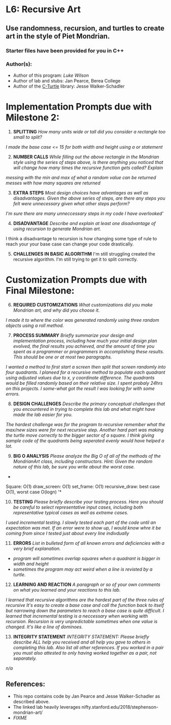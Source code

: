 # L6: Recursive Art

## Use randomness, recursion, and turtles to create art in the style of Piet Mondrian.
### Starter files have been provided for you in C++

### Author(s):
- Author of this program: *Luke Wilson*
- Author of lab and stubs: Jan Pearce, Berea College
- Author of the [C-Turtle](https://github.com/walkerje/C-Turtle) library: Jesse Walker-Schadler

# Implementation Prompts due with Milestone 2:

1. **SPLITTING**
*How many units wide or tall did you consider a
rectangle too small to split?*

*I made the base case  <= 15 for both width and height using a or statement*

2. **NUMBER CALLS**
*While filling out the above rectangle in the Mondrian style
using the series of steps above,
is there anything you noticed that will change how many times the
recursive function gets called? Explain*

*messing with the min and max of what a random value can be returned messes with how many squares are returned*

3. **EXTRA STEPS**
*Most design choices have advantages as well as disadvantages.
Given the above series of steps, are there any steps you 
felt were unnecessary given what other steps perform?*

*I'm sure there are many unneccessary steps in my code I have overlooked'*

4. **DISADVANTAGE**
*Describe and explain at least one disadvantage of using recursion to
generate Mondrian art.*

I think a disadvantage to recursion is how changing some type of rule to reach your
your base case can change your code drastically.

5. **CHALLENGES IN BASIC ALGORITHM**
I'm still struggling created the recursive algorithm. I'm still trying to get it to split correctly.

# Customization Prompts due with Final Milestone:

6. **REQUIRED CUSTOMIZATIONS**
*What customizations did you make Mondrian art, and why did you choose it.*

*I made it to where the color was generated randomly using three random objects using a roll method.*

7. **PROCESS SUMMARY**
*Briefly summarize your design and implementation process,
including how much your initial design plan evolved,
the final results you achieved, and the amount of time you spent
as a programmer or programmers in accomplishing these results.
This should be one or at most two paragraphs.*

*I wanted a method to first start a screen then split that screen randomly into four quadrants. I planeed for a 
recursive method to populate each quadrant using adjusted values due to x, y coordinate difference. The quadrants would
be filled randomly based on their relative size. I spent probaly 24hrs on this projects. I some-what got the
result I was looking for with some errors.*

8. **DESIGN CHALLENGES**
*Describe the primary conceptual challenges that you encountered
in trying to complete this lab and what might have made the
lab easier for you.*

*The hardest challenge was for the program to recursive remember what the max/new sizes were for next recursive step. 
Another hard part was making the turtle move correctly to the bigger sector of a square. I think giving sample code
of the quadrants being seperated evenly would have helped a lot.*

9. **BIG O ANALYSIS**
*Please analyze the Big O of all of the methods of the MondrianArt class,
including constructors.
Hint: Given the random nature of this lab,
be sure you write about the worst case.*

*
Square: O(1)
draw_screen: O(1)
set_frame: O(1)
recursive_draw: best case O(1), worst case O(logn)
'*

10. **TESTING**
*Please briefly describe your testing process.
Here you should be careful to select representative input cases,
including both representative typical cases as well as extreme cases.*

*I used incremental testing. I slowly tested each part of the code until an expectation was met. If
an error were to show up, I would know whre it be coming from since I tested just about every line 
indivdually*

11. **ERRORS**
*List in bulleted form of all known errors
and deficiencies with a very brief explanation.*

- *program will sometimes overlap squares when a quadrant is bigger in width and height*
- *sometimes the program may act weird when a line is revisted by a turtle.*

12. **LEARNING AND REACTION**
*A paragraph or so of your own comments
on what you learned and your reactions to this lab.*

*I learned that recursive algorithms are the hardest part of the three rules of recursive It's easy to create a
base case and call the function back to itself but narrowing down the parameters to reach a base case is quite
difficult. I learned that incremental testing is a neccessary when working with recursion. Recursion is very 
unpredictable sometimes when one value is changed. It's like a line of dominoes.*

13. **INTEGRITY STATEMENT**
*INTEGRITY STATEMENT: Please briefly describe ALL help you 
received and all help you gave to others in completing this lab.
Also list all other references. 
If you worked in a pair you must also attested to only 
having worked together as a pair, not separately.*


*n/a*

## References:
- This repo contains code by Jan Pearce and Jesse Walker-Schadler as described above.
- The linked lab heavily leverages nifty.stanford.edu/2018/stephenson-mondrian-art/
- *FIXME*
